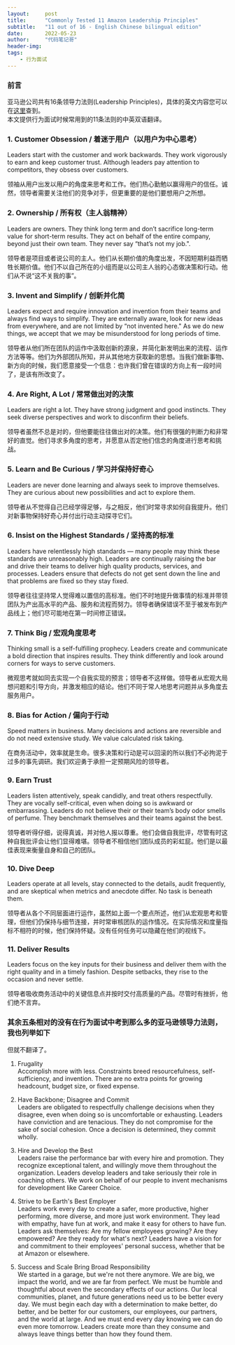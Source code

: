 ```yaml
---
layout:     post
title:      "Commonly Tested 11 Amazon Leadership Principles"
subtitle:   "11 out of 16 - English Chinese bilingual edition"
date:       2022-05-23
author:     "代码笔记哥"
header-img:
tags:
    - 行为面试
---
```

### 前言
亚马逊公司共有16条领导力法则(Leadership Principles)，具体的英文内容您可以在[这里](https://www.amazon.jobs/en/principles)查到。  
本文提供行为面试时候常用到的11条法则的中英双语翻译。

### 1. Customer Obsession / 着迷于用户（以用户为中心思考）
Leaders start with the customer and work backwards. They work vigorously to earn and keep customer trust. Although leaders pay attention to competitors, they obsess over customers.

领袖从用户出发以用户的角度来思考和工作。他们热心勤勉以赢得用户的信任。诚然，领导者需要关注他们的竞争对手，但更重要的是他们要想用户之所想。

### 2. Ownership / 所有权（主人翁精神）
Leaders are owners. They think long term and don’t sacrifice long-term value for short-term results. They act on behalf of the entire company, beyond just their own team. They never say “that’s not my job.".

领导者是项目或者说公司的主人。他们从长期价值的角度出发，不因短期利益而牺牲长期价值。他们不以自己所在的小组而是以公司主人翁的心态做决策和行动。他们从不说“这不关我的事”。

### 3. Invent and Simplify / 创新并化简
Leaders expect and require innovation and invention from their teams and always find ways to simplify. They are externally aware, look for new ideas from everywhere, and are not limited by “not invented here." As we do new things, we accept that we may be misunderstood for long periods of time.

领导者从他们所在团队的运作中汲取创新的源泉，并简化新发明出来的流程、运作方法等等。他们为外部团队所知，并从其他地方获取新的思想。当我们做新事物、新方向的时候，我们愿意接受一个信息：也许我们曾在错误的方向上有一段时间了，是该有所改变了。

### 4. Are Right, A Lot / 常常做出对的决策
Leaders are right a lot. They have strong judgment and good instincts. They seek diverse perspectives and work to disconfirm their beliefs.

领导者虽然不总是对的，但他要能往往做出对的决策。他们有很强的判断力和非常好的直觉。他们寻求多角度的思考，并愿意从否定他们信念的角度进行思考和挑战。

### 5. Learn and Be Curious / 学习并保持好奇心
Leaders are never done learning and always seek to improve themselves. They are curious about new possibilities and act to explore them.

领导者从不觉得自己已经学得足够，与之相反，他们时常寻求如何自我提升。他们对新事物保持好奇心并付出行动主动探寻它们。

### 6. Insist on the Highest Standards / 坚持高的标准
Leaders have relentlessly high standards — many people may think these standards are unreasonably high. Leaders are continually raising the bar and drive their teams to deliver high quality products, services, and processes. Leaders ensure that defects do not get sent down the line and that problems are fixed so they stay fixed.

领导者往往坚持常人觉得难以置信的高标准。他们不时地提升做事情的标准并带领团队为产出高水平的产品、服务和流程而努力。领导者确保错误不至于被发布到产品线上；他们尽可能地在第一时间修正错误。


### 7. Think Big / 宏观角度思考
Thinking small is a self-fulfilling prophecy. Leaders create and communicate a bold direction that inspires results. They think differently and look around corners for ways to serve customers.

微观思考就如同去实现一个自我实现的预言；领导者不这样做。领导者从宏观大局想问题和引导方向，并激发相应的结论。他们不同于常人地思考问题并从多角度去服务用户。


### 8. Bias for Action / 偏向于行动
Speed matters in business. Many decisions and actions are reversible and do not need extensive study. We value calculated risk taking. 

在商务活动中，效率就是生命。很多决策和行动是可以回滚的所以我们不必拘泥于过多的事先调研。我们欢迎勇于承担一定预期风险的领导者。

### 9. Earn Trust
Leaders listen attentively, speak candidly, and treat others respectfully. They are vocally self-critical, even when doing so is awkward or embarrassing. Leaders do not believe their or their team’s body odor smells of perfume. They benchmark themselves and their teams against the best.

领导者听得仔细，说得真诚，并对他人报以尊重。他们会做自我批评，尽管有时这种自我批评会让他们显得难堪。领导者不相信他们团队成员的彩虹屁。他们是以最佳表现来衡量自身和自己的团队。

### 10. Dive Deep
Leaders operate at all levels, stay connected to the details, audit frequently, and are skeptical when metrics and anecdote differ. No task is beneath them.

领导者从各个不同层面进行运作，虽然如上面一个要点所述，他们从宏观思考和管理，但他们仍保持与细节连接，并时常审核团队的运作情况。在实际情况和度量指标不相符的时候，他们保持怀疑。没有任何任务可以隐藏在他们的视线下。

### 11. Deliver Results
Leaders focus on the key inputs for their business and deliver them with the right quality and in a timely fashion. Despite setbacks, they rise to the occasion and never settle.

领导者吸收商务活动中的关键信息点并按时交付高质量的产品。尽管时有挫折，他们绝不言弃。



### 其余五条相对的没有在行为面试中考到那么多的亚马逊领导力法则，我也列举如下
但就不翻译了。   

1. Frugality   
Accomplish more with less. Constraints breed resourcefulness, self-sufficiency, and invention. There are no extra points for growing headcount, budget size, or fixed expense.

2. Have Backbone; Disagree and Commit   
Leaders are obligated to respectfully challenge decisions when they disagree, even when doing so is uncomfortable or exhausting. Leaders have conviction and are tenacious. They do not compromise for the sake of social cohesion. Once a decision is determined, they commit wholly.

3. Hire and Develop the Best   
Leaders raise the performance bar with every hire and promotion. They recognize exceptional talent, and willingly move them throughout the organization. Leaders develop leaders and take seriously their role in coaching others. We work on behalf of our people to invent mechanisms for development like Career Choice.

4. Strive to be Earth's Best Employer   
Leaders work every day to create a safer, more productive, higher performing, more diverse, and more just work environment. They lead with empathy, have fun at work, and make it easy for others to have fun. Leaders ask themselves: Are my fellow employees growing? Are they empowered? Are they ready for what's next? Leaders have a vision for and commitment to their employees' personal success, whether that be at Amazon or elsewhere.

5. Success and Scale Bring Broad Responsibility    
We started in a garage, but we're not there anymore. We are big, we impact the world, and we are far from perfect. We must be humble and thoughtful about even the secondary effects of our actions. Our local communities, planet, and future generations need us to be better every day. We must begin each day with a determination to make better, do better, and be better for our customers, our employees, our partners, and the world at large. And we must end every day knowing we can do even more tomorrow. Leaders create more than they consume and always leave things better than how they found them.